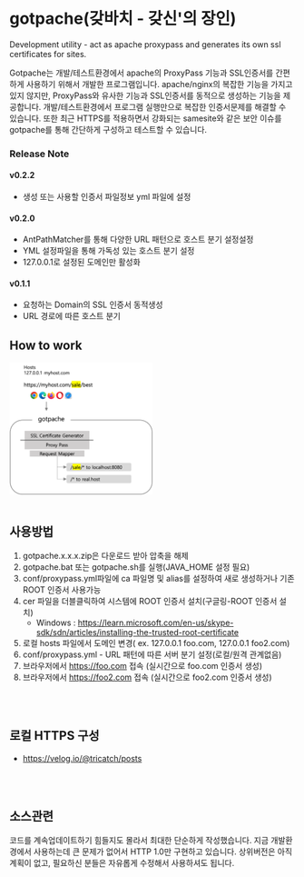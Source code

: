
# gotpache(갖바치 - 갖신'의 장인)

Development utility - act as apache proxypass and generates its own ssl certificates for sites.

Gotpache는 개발/테스트환경에서 apache의 ProxyPass 기능과 SSL인증서를 간편하게 사용하기 위해서 개발한 프로그램입니다.
apache/nginx의 복잡한 기능을 가지고 있지 않지만, ProxyPass와 유사한 기능과 SSL인증서를 동적으로 생성하는 기능을 제공합니다.
개발/테스트환경에서 프로그램 실행만으로 복잡한 인증서문제를 해결할 수 있습니다.
또한 최근 HTTPS를 적용하면서 강화되는 samesite와 같은 보안 이슈를 gotpache를 통해 간단하게 구성하고 테스트할 수 있습니다. 
<br>

### Release Note

#### v0.2.2
* 생성 또는 사용할 인증서 파일정보 yml 파일에 설정

#### v0.2.0
* AntPathMatcher를 통해 다양한 URL 패턴으로 호스트 분기 설정설정
* YML 설정파일을 통해 가독성 있는 호스트 분기 설정
* 127.0.0.1로 설정된 도메인만 활성화

#### v0.1.1
* 요청하는 Domain의 SSL 인증서 동적생성
* URL 경로에 따른 호스트 분기

## How to work
<img src="./gp_howto_work4.png" width="50%" />

<br>
<br>

## 사용방법
1. gotpache.x.x.x.zip은 다운로드 받아 압축을 해제
2. gotpache.bat 또는 gotpache.sh를 실행(JAVA_HOME 설정 필요)
3. conf/proxypass.yml파일에 ca 파일명 및 alias를 설정하여 새로 생성하거나 기존 ROOT 인증서 사용가능
4. cer 파일을 더블클릭하여 시스템에 ROOT 인증서 설치(구글링-ROOT 인증서 설치)
   * Windows : https://learn.microsoft.com/en-us/skype-sdk/sdn/articles/installing-the-trusted-root-certificate
5. 로컬 hosts 파일에서 도메인 변경( ex. 127.0.0.1 foo.com, 127.0.0.1 foo2.com)
6. conf/proxypass.yml - URL 패턴에 따른 서버 분기 설정(로컬/원격 관계없음)
7. 브라우저에서 https://foo.com 접속 (실시간으로 foo.com 인증서 생성)
8. 브라우저에서 https://foo2.com 접속 (실시간으로 foo2.com 인증서 생성)

<br>
<br>

## 로컬 HTTPS 구성
* https://velog.io/@tricatch/posts

<br>
<br> 

## 소스관련
코드를 계속업데이트하기 힘들지도 몰라서 최대한 단순하게 작성했습니다.
지금 개발환경에서 사용하는데 큰 문제가 없어서 HTTP 1.0만 구현하고 있습니다.
상위버전은 아직 계획이 없고, 필요하신 분들은 자유롭게 수정해서 사용하셔도 됩니다.
